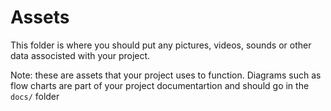 # Assets

This folder is where you should put any pictures, videos, sounds or other data associsted with your project.

Note: these are assets that your project uses to function. Diagrams such as flow charts are part of your project documentartion and should go in the `docs/` folder